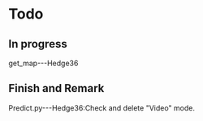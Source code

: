 # Todo

## In progress

get_map---Hedge36

## Finish and Remark

Predict.py---Hedge36:Check and delete "Video" mode.
